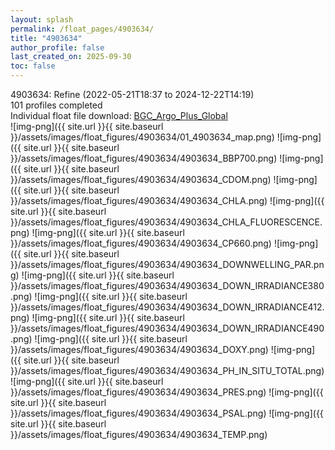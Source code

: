 ```yaml
---
layout: splash
permalink: /float_pages/4903634/
title: "4903634"
author_profile: false
last_created_on: 2025-09-30
toc: false
---
```

 
4903634: Refine (2022-05-21T18:37 to 2024-12-22T14:19)\
101 profiles completed\
Individual float file download: [BGC_Argo_Plus_Global](https://ftp.soest.hawaii.edu/bgc_argo_plus/Individual_Floats/outliers_removed/4903634_Sprof_processed.nc)\
![img-png]({{ site.url }}{{ site.baseurl }}/assets/images/float_figures/4903634/01_4903634_map.png)
![img-png]({{ site.url }}{{ site.baseurl }}/assets/images/float_figures/4903634/4903634_BBP700.png)
![img-png]({{ site.url }}{{ site.baseurl }}/assets/images/float_figures/4903634/4903634_CDOM.png)
![img-png]({{ site.url }}{{ site.baseurl }}/assets/images/float_figures/4903634/4903634_CHLA.png)
![img-png]({{ site.url }}{{ site.baseurl }}/assets/images/float_figures/4903634/4903634_CHLA_FLUORESCENCE.png)
![img-png]({{ site.url }}{{ site.baseurl }}/assets/images/float_figures/4903634/4903634_CP660.png)
![img-png]({{ site.url }}{{ site.baseurl }}/assets/images/float_figures/4903634/4903634_DOWNWELLING_PAR.png)
![img-png]({{ site.url }}{{ site.baseurl }}/assets/images/float_figures/4903634/4903634_DOWN_IRRADIANCE380.png)
![img-png]({{ site.url }}{{ site.baseurl }}/assets/images/float_figures/4903634/4903634_DOWN_IRRADIANCE412.png)
![img-png]({{ site.url }}{{ site.baseurl }}/assets/images/float_figures/4903634/4903634_DOWN_IRRADIANCE490.png)
![img-png]({{ site.url }}{{ site.baseurl }}/assets/images/float_figures/4903634/4903634_DOXY.png)
![img-png]({{ site.url }}{{ site.baseurl }}/assets/images/float_figures/4903634/4903634_PH_IN_SITU_TOTAL.png)
![img-png]({{ site.url }}{{ site.baseurl }}/assets/images/float_figures/4903634/4903634_PRES.png)
![img-png]({{ site.url }}{{ site.baseurl }}/assets/images/float_figures/4903634/4903634_PSAL.png)
![img-png]({{ site.url }}{{ site.baseurl }}/assets/images/float_figures/4903634/4903634_TEMP.png)
